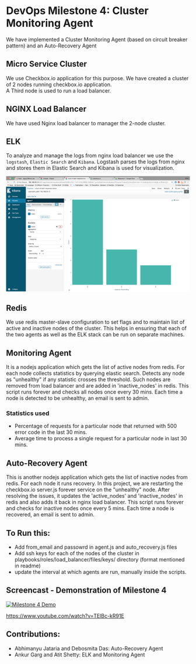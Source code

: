 # DevOps Milestone 4: Cluster Monitoring Agent
We have implemented a Cluster Monitoring Agent (based on circuit breaker pattern) and an Auto-Recovery Agent

## Micro Service Cluster
We use Checkbox.io application for this purpose. We have created a cluster of 2 nodes running checkbox.io application. <br />
A Third node is used to run a load balancer.

## NGINX Load Balancer
We have used Nginx load balancer to manager the 2-node cluster.

## ELK
To analyze and manage the logs from nginx load balancer we use the `logstash`, `Elastic Search` and `Kibana`. Logstash parses the logs from nginx and stores them in  Elastic Search and Kibana is used for visualization.

![Sample Kibana Visualization](./images/kibana1.png)

## Redis
We use redis master-slave configuration to set flags and to maintain list of active and inactive nodes of the cluster. This helps in ensuring that each of the two agents as well as the ELK stack can be run on separate machines.

## Monitoring Agent
It is a nodejs application which gets the list of active nodes from redis. For each node collects statistics by querying elastic search. Detects any node as "unhealthy" if any statistic crosses the threshold. Such nodes are removed from load balancer and are added in 'inactive_nodes' in redis. This script runs forever and checks all nodes once every 30 mins. Each time a node is detected to be unhealthy, an email is sent to admin.

### Statistics used
- Percentage of requests for a particular node that returned with 500 error code in the last 30 mins.
- Average time to process a single request for a particular node in last 30 mins.

## Auto-Recovery Agent
This is another nodejs application which gets the list of inactive nodes from redis. For each node it runs recovery. In this project, we are restarting the checkbox.io server.js forever service on the "unhealthy" node. After resolving the issues, it updates the 'active_nodes' and 'inactive_nodes' in redis and also adds it back in nginx load balancer. This script runs forever and checks for inactive nodes once every 5 mins. Each time a node is recovered, an email is sent to admin.

## To Run this:
- Add from_email and passowrd in agent.js and auto_recovery.js files
- Add ssh keys for each of the nodes of the cluster in playbooks/roles/load_balancer/files/keys/ directory (format mentioned in readme)
- update the interval at which agents are run, manually inside the scripts.

## Screencast - Demonstration of Milestone 4
[![Milestone 4 Demo](https://img.youtube.com/vi/TElBc-kR91E/0.jpg)](https://www.youtube.com/watch?v=TElBc-kR91E)

https://www.youtube.com/watch?v=TElBc-kR91E

## Contributions:

- Abhimanyu Jataria and Debosmita Das: Auto-Recovery Agent
- Ankur Garg and Atit Shetty: ELK and Monitoring Agent